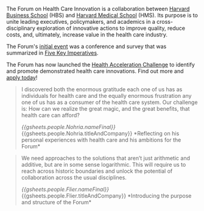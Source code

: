 The Forum on Health Care Innovation is a collaboration between [Harvard Business School]({{gsheets.links.hbs-main.url}}) (HBS) and [Harvard Medical School]({{gsheets.links.hms-main.url}}) (HMS). Its purpose is to unite leading executives, policymakers, and academics in a cross-disciplinary exploration of innovative actions to improve quality, reduce costs, and, ultimately, increase value in the health care industry.

The Forum's [initial event]({{gsheets.links.conference-2012-main.url}}) was a conference and survey that was summarized in [Five Key Imperatives]({{gsheets.links.conference-2012-5-imperatives.url}}).

The Forum has now launched the [Health Acceleration Challenge]({{gsheets.links.challenge-main.url}}) to identify and promote demonstrated health care innovations. Find out more and [apply today]({{gsheets.links.challenge-application.url}})!

<!-- quote from nohria -->
> I discovered both the enormous gratitude each one of us has as individuals for health care and the equally enormous frustration any one of us has as a consumer of the health care system. Our challenge is: How can we realize the great magic, and the great benefits, that health care can afford?
>
> <footer><cite title="{{gsheets.people.Nohria.nameFinal}}">{{gsheets.people.Nohria.nameFinal}}</cite>  
> {{gsheets.people.Nohria.titleAndCompany}}  
> *Reflecting on his personal experiences with health care and his ambitions for the Forum* 
> </footer>  

<!-- quote from flier -->
> We need approaches to the solutions that aren’t just arithmetic and additive, but are in some sense logarithmic. This will require us to reach across historic boundaries and unlock the potential of collaboration across the usual disciplines.
>
> <footer><cite title="{{gsheets.people.Flier.nameFinal}}">{{gsheets.people.Flier.nameFinal}}</cite>  
> {{gsheets.people.Flier.titleAndCompany}}  
> *Introducing the purpose and structure of the Forum* 
> </footer>
